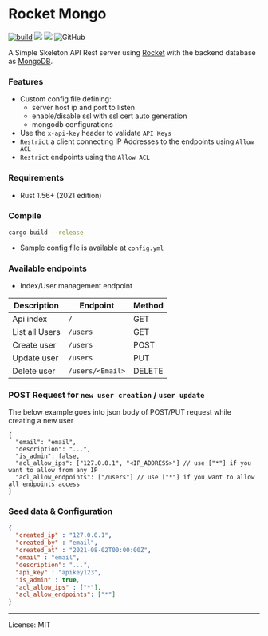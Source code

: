 # Rocket Mongo
[![build](https://github.com/Speccy-Rom/rust_rocket_mongo/actions/workflows/ci.yml/badge.svg)](https://github.com/Speccy-Rom/rust_rocket_mongo/actions/workflows/ci.yml)
![](https://img.shields.io/badge/os-windows%7Clinux%7Cmacos-orange)
![](https://img.shields.io/badge/platform-intel%7Carm-yellowgreen)
![GitHub](https://img.shields.io/github/license/Speccy-Rom/rust_rocket_mongo?style=plastic)

A Simple Skeleton API Rest server using [Rocket](https://rocket.rs/) with the backend database as [MongoDB](https://www.mongodb.com/).

### Features
- Custom config file defining:
    - server host ip and port to listen
    - enable/disable ssl with ssl cert auto generation
    - mongodb configurations
- Use the `x-api-key` header to validate `API Keys`
- `Restrict` a client connecting IP Addresses to the endpoints using `Allow ACL`
- `Restrict` endpoints using the `Allow ACL`

### Requirements

- Rust 1.56+ (2021 edition)

### Compile

```bash
cargo build --release
```

- Sample config file is available at `config.yml`

### Available endpoints

- Index/User management endpoint

| Description | Endpoint | Method |
| --- | --- | --- |
| Api index | `/` | GET |
| List all Users | `/users` | GET |
| Create user | `/users` | POST |
| Update user | `/users` | PUT |
| Delete user | `/users/<Email>` | DELETE |

### POST Request for `new user creation` / `user update`
The below example goes into json body of POST/PUT request while creating a new user
```
{
  "email": "email",
  "description": "...",
  "is_admin": false,
  "acl_allow_ips": ["127.0.0.1", "<IP_ADDRESS>"] // use ["*"] if you want to allow from any IP
  "acl_allow_endpoints": ["/users"] // use ["*"] if you want to allow all endpoints access
}
```

### Seed data & Configuration

```json
{
  "created_ip" : "127.0.0.1",
  "created_by" : "email",
  "created_at" : "2021-08-02T00:00:00Z",
  "email" : "email",
  "description": "...",
  "api_key" : "apikey123",
  "is_admin" : true,
  "acl_allow_ips" : ["*"],
  "acl_allow_endpoints": ["*"]
}
```

---
License: MIT
